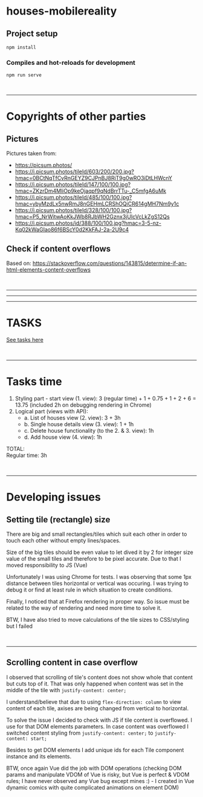 # houses-mobilereality

## Project setup
```
npm install
```

### Compiles and hot-reloads for development
```
npm run serve
```

<br/><hr/>

# Copyrights of other parties
## Pictures
Pictures taken from: <br/>
 - https://picsum.photos/
 - https://i.picsum.photos/tileId/603/200/200.jpg?hmac=0BCtNqTfCvRnGEYZ9CJPnBJ8RjT9g0wRO3iDtLHWcnY
 - https://i.picsum.photos/tileId/147/100/100.jpg?hmac=ZKzrDm4MliOp9keOjaqpf9qNdBrrTTu-_C5mfgA6uMk
 - https://i.picsum.photos/tileId/485/100/100.jpg?hmac=ybyMzdLx5nwRmJ8nGEHmLCRShOQiCR614gMH7Nm9y1c
 - https://i.picsum.photos/tileId/328/100/100.jpg?hmac=P5_NrWitwAoKkJWb8RJbWH2Gznx3jUIcVcLkZgS12Qs
 - https://i.picsum.photos/id/388/100/100.jpg?hmac=3-5-nz-Kq02kWaGIao86f6BScY0d2KkFAJ-2a-2U9c4
 

## Check if content overflows
Based on: https://stackoverflow.com/questions/143815/determine-if-an-html-elements-content-overflows

<br/><hr/><hr/><hr/>

# TASKS
[See tasks here](./Task_requirements.md)

<br/><hr/>

# Tasks time
1. Styling part - start view (1. view): 3 (regular time) + 1 + 0.75 + 1 + 2 + 6 = 13.75 (included 2h on debugging rendering in Chrome)
2. Logical part (views with API):
   - a. List of houses view (2. view): 3 + 3h 
   - b. Single house details view (3. view): 1 + 1h
   - c. Delete house functionality (to the 2. & 3. view): 1h
   - d. Add house view (4. view): 1h

TOTAL: <br/> 
Regular time: 3h

<br/><hr/>

# Developing issues
## Setting tile (rectangle) size
There are big and small rectangles/tiles which suit each other in order to touch each other without empty lines/spaces.

Size of the big tiles should be even value to let dived it by 2 for integer size value of the small tiles and therefore to be pixel accurate.
Due to that I moved responsibility to JS (Vue)

Unfortunately I was using Chrome for tests. I was observing that some 1px distance between tiles horizontal or vertical was occuring.
I was trying to debug it or find at least rule in which situation to create conditions.

Finally, I noticed that at Firefox rendering in proper way. So issue must be related to the way of rendering and need more time to solve it.

BTW, I have also tried to move calculations of the tile sizes to CSS/styling but I failed

<br/><hr/>

## Scrolling content in case overflow
I observed that scrolling of tile's content does not show whole that content but cuts top of it. 
That was only happened when content was set in the middle of the tile with `justify-content: center;`

I understand/believe that due to using `flex-direction: column` to view content of each tile, axises are being changed from vertical to horizontal.

To solve the issue I decided to check with JS if tile content is overflowed. I use for that DOM elements parameters. 
In case content was overflowed I switched content styling from `justify-content: center;` to `justify-content: start;`

Besides to get DOM elements I add unique ids for each Tile component instance and its elements. 

BTW, once again Vue did the job with DOM operations (checking DOM params and manipulate VDOM of Vue is risky, but Vue is perfect & VDOM rules; I have never observed any Vue bug except mines :) - I created in Vue dynamic comics with quite complicated animations on element DOM)
